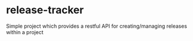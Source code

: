 # release-tracker
Simple project which provides a restful API for creating/managing releases within a project
